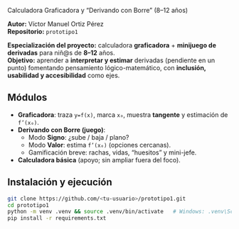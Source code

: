 Calculadora Graficadora y “Derivando con Borre” (8–12 años)

**Autor:** Víctor Manuel Ortiz Pérez  
**Repositorio:** `prototipo1`

**Especialización del proyecto:** calculadora **graficadora** + **minijuego de derivadas** para niñ@s de **8–12** años.  
**Objetivo:** aprender a **interpretar y estimar** derivadas (pendiente en un punto) fomentando pensamiento lógico-matemático, con **inclusión, usabilidad y accesibilidad** como ejes.

## Módulos
- **Graficadora**: traza `y=f(x)`, marca `x₀`, muestra **tangente** y estimación de `f’(x₀)`.
- **Derivando con Borre (juego)**:
  - Modo **Signo**: ¿sube / baja / plano?
  - Modo **Valor**: estima `f’(x₀)` (opciones cercanas).
  - Gamificación breve: rachas, vidas, “huesitos” y mini-jefe.
- **Calculadora básica** (apoyo; sin ampliar fuera del foco).

##  Instalación y ejecución
```bash
git clone https://github.com/<tu-usuario>/prototipo1.git
cd prototipo1
python -m venv .venv && source .venv/bin/activate   # Windows: .venv\Scripts\activate
pip install -r requirements.txt
